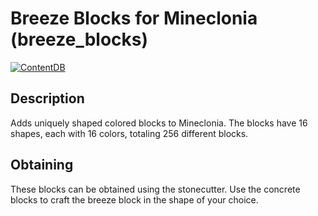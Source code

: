 # Breeze Blocks for Mineclonia (breeze_blocks)
[![ContentDB](https://content.minetest.net/packages/dougsouza26/breeze_blocks/shields/downloads/)](https://content.minetest.net/packages/dougsouza26/breeze_blocks/)
## Description
Adds uniquely shaped colored blocks to Mineclonia. The blocks have 16 shapes, each with 16 colors, totaling 256 different blocks.
## Obtaining
These blocks can be obtained using the stonecutter. Use the concrete blocks to craft the breeze block in the shape of your choice.
